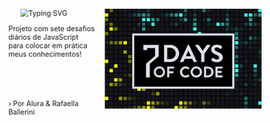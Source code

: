 <div id="user-content-toc">
  <ul align="left">
      <summary><img src="https://readme-typing-svg.demolab.com?font=Fira+Code&weight=500&size=22&pause=1000&color=ffffff&left=true&Left=true&random=false&width=524&lines=7+Days+of+Code+in+JavaScript!" alt="Typing SVG">
      <img align="right" alt="7-days-of-code.png" height="200px" src="7 Days of Code.png"></summary>
  </div>
<p align="left">Projeto com sete desafios diários de JavaScript <br>para colocar em prática meus conhecimentos!</p>
<p align="left"><br><br><br><br>› Por Alura & Rafaella Ballerini</p>
